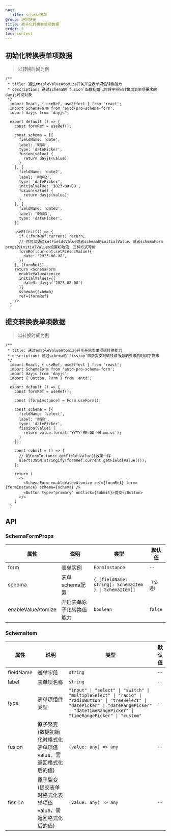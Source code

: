```yaml
---
nav:
  title: schema表单
group: 进阶使用
title: 原子化转换表单项数据
order: 5
toc: content
---
```


## 初始化转换表单项数据
> 以转换时间为例
```tsx
/**
 * title: 通过enableValueAtomize开关开启表单项值转换能力
 * description: 通过schema的`fusion`函数初始化时将字符串转换成表单项要求的dayjs时间对象
 */
  import React, { useRef, useEffect } from 'react';
  import SchemaForm from 'antd-pro-schema-form';
  import dayjs from 'dayjs';

  export default () => {
    const formRef = useRef();

    const schema = [{
      fieldName: 'date',
      label: '时间',
      type: 'datePicker',
      fusion(value) {
        return dayjs(value);
      }
    }, {
      fieldName: 'date2',
      label: '时间2',
      type: 'datePicker',
      initialValue: '2023-08-08',
      fusion(value) {
        return dayjs(value);
      }
    }, {
      fieldName: 'date3',
      label: '时间3',
      type: 'datePicker',
    }]

    useEffect(() => {
      if (!formRef.current) return;
      // 你可以通过setFieldsValue或者schema的initialValue、或者schemaForm props的initialValues设置初始值，三种方式等价
      formRef.current.setFieldsValue({
        date: '2023-08-08',
      })
    }, [formRef])
    return <SchemaForm
      enableValueAtomize
      initialValues={{
        date3: dayjs('2023-08-08')
      }}
      schema={schema}
      ref={formRef}
    />
  }
```

## 提交转换表单项数据
> 以转换时间为例
```tsx
/**
 * title: 通过enableValueAtomize开关开启表单项值转换能力
 * description: 通过schema的`fission`函数提交时转换成服务端要求的时间字符串
 */
  import React, { useRef, useEffect } from 'react';
  import SchemaForm from 'antd-pro-schema-form';
  import dayjs from 'dayjs';
  import { Button, Form } from 'antd';

  export default () => {
    const formRef = useRef();

    const [formInstance] = Form.useForm();

    const schema = [{
      fieldName: 'select',
      label: '时间',
      type: 'datePicker',
      fission(value) {
        return value.format('YYYY-MM-DD HH:mm:ss');
      }
    }];

    const submit = () => {
      // 和formInstance.getFieldsValue()效果一样
      alert(JSON.stringify(formRef.current.getFieldsValue()));
    };

    return (
      <>
        <SchemaForm enableValueAtomize ref={formRef} form={formInstance} schema={schema} />
        <Button type="primary" onClick={submit}>提交</Button>
      </>
    )
  }
```

## API
### SchemaFormProps
| 属性 | 说明 | 类型 | 默认值 |
| --- | --- | --- | --- |
| form | 表单实例 | `FormInstance` | `--` |
| schema | 表单schema配置 | `{ [fieldName: string]: SchemaItem } \| SchemaItem[]` | `（必选）` |
| enableValueAtomize | 开启表单原子化转换值能力 | `boolean` | `false` |

### SchemaItem
| 属性 | 说明 | 类型 | 默认值 |
| --- | --- | --- | --- |
| fieldName | 表单字段 | `string` | `--` |
| label | 表单项名称 | `string` | `--` |
| type | 表单项组件类型 | `"input" \| "select" \| "switch" \| "multipleSelect" \| "radio" \| "radioButton" \| "treeSelect" \| "datePicker" \| "dateRangePicker" \| "dateTimeRangePicker" \| "timeRangePicker" \| "custom"` | `--` |
| fusion | 原子聚变<br />(数据初始化时格式化表单项值value，需返回格式化后的值) | `(value: any) => any` | `--` |
| fission | 原子裂变<br />(提交表单时格式化表单项值value，需返回格式化后的值) | `(value: any) => any` | `--` |

